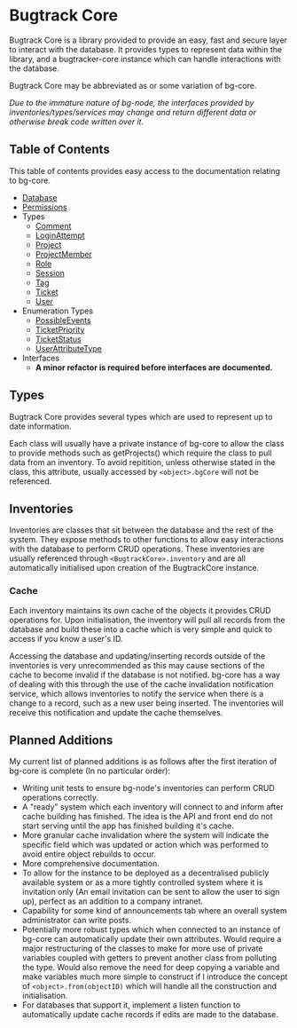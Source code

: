 Bugtrack Core
=============

Bugtrack Core is a library provided to provide an easy, fast and secure layer to interact with the database. It provides types to represent data within the library, and a bugtracker-core instance which can handle interactions with the database.

Bugtrack Core may be abbreviated as or some variation of bg-core.

*Due to the immature nature of bg-node, the interfaces provided by inventories/types/services may change and return different data or otherwise break code written over it.*

## Table of Contents
This table of contents provides easy access to the documentation relating to bg-core.

- [Database](./database.md)
- [Permissions](./permissions.md)
- Types
	- [Comment](./types/comment.md)
	- [LoginAttempt](./types/loginAttempt.md)
	- [Project](./types/project.md)
	- [ProjectMember](./types/projectMember.md)
	- [Role](./types/role.md)
	- [Session](./types/session.md)
	- [Tag](./types/tag.md)
	- [Ticket](./types/ticket.md)
	- [User](./types/user.md)
- Enumeration Types
	- [PossibleEvents](./enums/possibleEvents.md)
	- [TicketPriority](./enums/ticketPriority.md)
	- [TicketStatus](./enums/ticketStatus.md)
	- [UserAttributeType](./enums/userAttributes.md)
- Interfaces
	- **A minor refactor is required before interfaces are documented.**

## Types

Bugtrack Core provides several types which are used to represent up to date information.

Each class will usually have a private instance of bg-core to allow the class to provide methods such as getProjects() which require the class to pull data from an inventory. To avoid repitition, unless otherwise stated in the class, this attribute, usually accessed by `<object>.bgCore` will not be referenced.

## Inventories

Inventories are classes that sit between the database and the rest of the system. They expose methods to other functions to allow easy interactions with the database to perform CRUD operations. These inventories are usually referenced through `<BugtrackCore>.inventory` and are all automatically initialised upon creation of the BugtrackCore instance.

### Cache

Each inventory maintains its own cache of the objects it provides CRUD operations for. Upon initialisation, the inventory will pull all records from the database and build these into a cache which is very simple and quick to access if you know a user's ID.

Accessing the database and updating/inserting records outside of the inventories is very unrecommended as this may cause sections of the cache to become invalid if the database is not notified. bg-core has a way of dealing with this through the use of the cache invalidation notification service, which allows inventories to notify the service when there is a change to a record, such as a new user being inserted. The inventories will receive this notification and update the cache themselves.

## Planned Additions

My current list of planned additions is as follows after the first iteration of bg-core is complete (In no particular order):
- Writing unit tests to ensure bg-node's inventories can perform CRUD operations correctly.
- A "ready" system which each inventory will connect to and inform after cache building has finished. The idea is the API and front end do not start serving until the app has finished building it's cache.
- More granular cache invalidation where the system will indicate the specific field which was updated or action which was performed to avoid entire object rebuilds to occur.
- More comprehensive documentation.
- To allow for the instance to be deployed as a decentralised publicly available system or as a more tightly controlled system where it is invitation only (An email invitation can be sent to allow the user to sign up), perfect as an addition to a company intranet.
- Capability for some kind of announcements tab where an overall system administrator can write posts.
- Potentially more robust types which when connected to an instance of bg-core can automatically update their own attributes. Would require a major restructuring of the classes to make for more use of private variables coupled with getters to prevent another class from polluting the type. Would also remove the need for deep copying a variable and make variables much more simple to construct if I introduce the concept of `<object>.from(objectID)` which will handle all the construction and initialisation.
- For databases that support it, implement a listen function to automatically update cache records if edits are made to the database.
